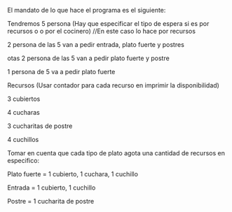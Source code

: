El mandato de lo que hace el programa es el siguiente:

Tendremos 5 persona (Hay que especificar el tipo de espera si es por recursos o o por el cocinero) //En este caso lo hace por recursos

2 persona de las 5 van a pedir entrada, plato fuerte y postres

otas 2 persona de las 5 van a pedir plato fuerte y postre 

1 persona de 5 va a pedir plato fuerte

Recursos (Usar contador para cada recurso en imprimir la disponibilidad)

3 cubiertos

4 cucharas

3 cucharitas de postre                  

4 cuchillos              


Tomar en cuenta que cada tipo de plato agota una cantidad de recursos en especifico:

Plato fuerte = 1 cubierto, 1 cuchara, 1 cuchillo

Entrada = 1 cubierto, 1 cuchillo

Postre = 1 cucharita de postre
